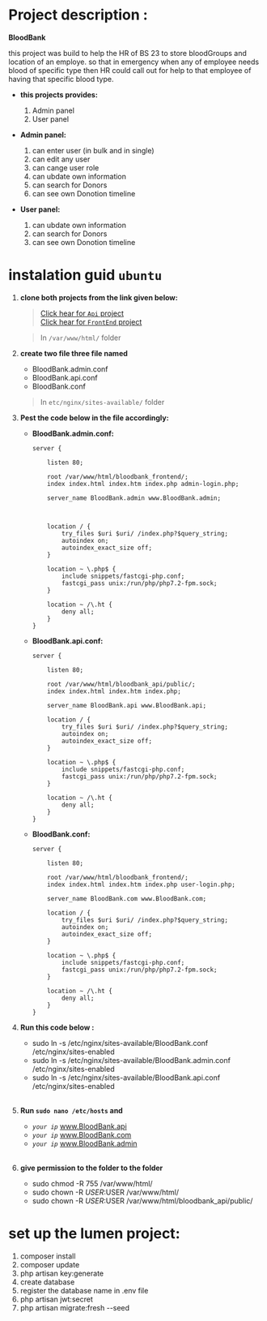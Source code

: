 # Project description :

**BloodBank**

this project was build to help the HR of BS 23 to store bloodGroups and location of an employe.
so that in emergency when any of employee needs blood of specific type then HR could call out for help 
to that employee of having that specific blood type.

- **this projects provides:**
    1. Admin panel
    2. User panel

- **Admin panel:**
    1. can enter user (in bulk and in single)
    2. can edit any user
    3. can cange user role
    4. can ubdate own information
    5. can search for Donors
    6. can see own Donotion timeline

- **User panel:**
    1. can ubdate own information
    2. can search for Donors
    3. can see own Donotion timeline

# instalation guid `ubuntu`

1. **clone both projects from the link given below:**

    > [Click hear for `Api` project](https://github.com/TafhimFaisal/BloodBank_api)  <br>
    > [Click hear for `FrontEnd` project](https://github.com/TafhimFaisal/BloodBank_FronEnd) 
        
    > In `/var/www/html/` folder 

2. **create two file three file named**  

    - BloodBank.admin.conf
	- BloodBank.api.conf
	- BloodBank.conf

    >In `etc/nginx/sites-available/` folder

3. **Pest the code below in the file accordingly:**
 
    * **BloodBank.admin.conf:**

        ```
        server {
            
            listen 80; 
            
            root /var/www/html/bloodbank_frontend/;
            index index.html index.htm index.php admin-login.php;
            
            server_name BloodBank.admin www.BloodBank.admin; 
            
            
            
            location / {
                try_files $uri $uri/ /index.php?$query_string;
                autoindex on;
                autoindex_exact_size off;
            }
            
            location ~ \.php$ {
                include snippets/fastcgi-php.conf;
                fastcgi_pass unix:/run/php/php7.2-fpm.sock;
            }
            
            location ~ /\.ht {
                deny all;
            }
        }	
        ```
    * **BloodBank.api.conf:**

        ```
        server {
            
            listen 80; 
            
            root /var/www/html/bloodbank_api/public/;
            index index.html index.htm index.php;
            
            server_name BloodBank.api www.BloodBank.api; 

            location / {
                try_files $uri $uri/ /index.php?$query_string;
                autoindex on;
                autoindex_exact_size off;
            }
            
            location ~ \.php$ {
                include snippets/fastcgi-php.conf;
                fastcgi_pass unix:/run/php/php7.2-fpm.sock;
            }
            
            location ~ /\.ht {
                deny all;
            }
        }

        ```
    * **BloodBank.conf:**

        ```
        server {
            
            listen 80; 
            
            root /var/www/html/bloodbank_frontend/;
            index index.html index.htm index.php user-login.php;
            
            server_name BloodBank.com www.BloodBank.com; 
            
            location / {
                try_files $uri $uri/ /index.php?$query_string;
                autoindex on;
                autoindex_exact_size off;
            }
            
            location ~ \.php$ {
                include snippets/fastcgi-php.conf;
                fastcgi_pass unix:/run/php/php7.2-fpm.sock;
            }
            
            location ~ /\.ht {
                deny all;
            }
        }

        ```
4. **Run this code below :**

    - sudo ln -s /etc/nginx/sites-available/BloodBank.conf /etc/nginx/sites-enabled
    - sudo ln -s /etc/nginx/sites-available/BloodBank.admin.conf /etc/nginx/sites-enabled
    - sudo ln -s /etc/nginx/sites-available/BloodBank.api.conf /etc/nginx/sites-enabled
    
    <br>
5. **Run `sudo nano /etc/hosts` and** 

	- *`your ip`*     www.BloodBank.api
    - *`your ip`*     www.BloodBank.com
    - *`your ip`*     www.BloodBank.admin

    <br>
6. **give permission to the folder to the folder** 

	- sudo chmod -R 755 /var/www/html/
	- sudo chown -R $USER:$USER /var/www/html/
	- sudo chown -R $USER:$USER /var/www/html/bloodbank_api/public/


# **set up the lumen project:**

1. composer install
2. composer update
3. php artisan key:generate
4. create database
5. register the database name in .env file
6. php artisan jwt:secret
7. php artisan migrate:fresh --seed


        

